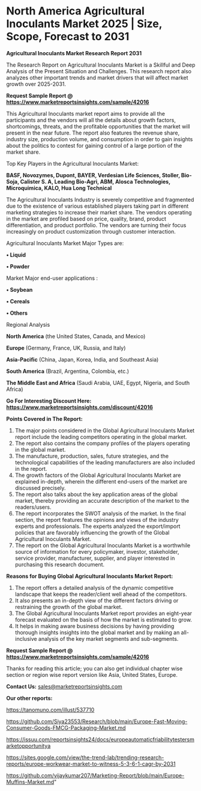 # North America Agricultural Inoculants Market 2025 | Size, Scope, Forecast to 2031

<strong>Agricultural Inoculants Market Research Report 2031</strong>

The Research Report on Agricultural Inoculants Market is a Skillful and Deep Analysis of the Present Situation and Challenges. This research report also analyzes other important trends and market drivers that will affect market growth over 2025-2031.

<strong>Request Sample Report @ <a href=https://www.marketreportsinsights.com/sample/42016>https://www.marketreportsinsights.com/sample/42016</a></strong>

This Agricultural Inoculants market report aims to provide all the participants and the vendors will all the details about growth factors, shortcomings, threats, and the profitable opportunities that the market will present in the near future. The report also features the revenue share, industry size, production volume, and consumption in order to gain insights about the politics to contest for gaining control of a large portion of the market share.

Top Key Players in the Agricultural Inoculants Market:

<strong>BASF, Novozymes, Dupont, BAYER, Verdesian Life Sciences, Stoller, Bio-Soja, Calister S. A, Leading Bio-Agri, ABM, Alosca Technologies, Microquimica, KALO, Hua Long Technical</strong>

The Agricultural Inoculants Industry is severely competitive and fragmented due to the existence of various established players taking part in different marketing strategies to increase their market share. The vendors operating in the market are profiled based on price, quality, brand, product differentiation, and product portfolio. The vendors are turning their focus increasingly on product customization through customer interaction.

Agricultural Inoculants Market Major Types are:

<strong>•  Liquid

•  Powder</strong>

Market Major end-user applications :

<strong>•  Soybean

•  Cereals

•  Others</strong>

Regional Analysis

</u><strong><b>North America</b></strong> (the United States, Canada, and Mexico)

<strong><b>Europe </b></strong>(Germany, France, UK, Russia, and Italy)

<strong><b>Asia-Pacific</b></strong> (China, Japan, Korea, India, and Southeast Asia)

<strong><b>South America</b></strong> (Brazil, Argentina, Colombia, etc.)

<strong><b>The Middle East and Africa</b></strong> (Saudi Arabia, UAE, Egypt, Nigeria, and South Africa)

<strong>Go For Interesting Discount Here: <a href=https://www.marketreportsinsights.com/discount/42016>https://www.marketreportsinsights.com/discount/42016</a></strong>

<strong>Points Covered in The Report:</strong>
<ol>
  <li>The major points considered in the Global Agricultural Inoculants Market report include the leading competitors operating in the global market.</li>
  <li>The report also contains the company profiles of the players operating in the global market.</li>
  <li>The manufacture, production, sales, future strategies, and the technological capabilities of the leading manufacturers are also included in the report.</li>
  <li>The growth factors of the Global Agricultural Inoculants Market are explained in-depth, wherein the different end-users of the market are discussed precisely.</li>
  <li>The report also talks about the key application areas of the global market, thereby providing an accurate description of the market to the readers/users.</li>
  <li>The report incorporates the SWOT analysis of the market. In the final section, the report features the opinions and views of the industry experts and professionals. The experts analyzed the export/import policies that are favorably influencing the growth of the Global Agricultural Inoculants Market.</li>
  <li>The report on the Global Agricultural Inoculants Market is a worthwhile source of information for every policymaker, investor, stakeholder, service provider, manufacturer, supplier, and player interested in purchasing this research document.</li>
</ol>
<strong>Reasons for Buying Global Agricultural Inoculants Market Report:</strong>

<ol>
  <li>The report offers a detailed analysis of the dynamic competitive landscape that keeps the reader/client well ahead of the competitors.</li>
  <li>It also presents an in-depth view of the different factors driving or restraining the growth of the global market.</li>
  <li>The Global Agricultural Inoculants Market report provides an eight-year forecast evaluated on the basis of how the market is estimated to grow.</li>
  <li>It helps in making aware business decisions by having providing thorough insights insights into the global market and by making an all-inclusive analysis of the key market segments and sub-segments.</li>
</ol>
<strong>Request Sample Report @ <a href=https://www.marketreportsinsights.com/sample/42016>https://www.marketreportsinsights.com/sample/42016</a></strong>


Thanks for reading this article; you can also get individual chapter wise section or region wise report version like Asia, United States, Europe.

<strong>Contact Us:</strong>
sales@marketreportsinsights.com

<strong>Our other reports:</strong>

<a href=https://tanomuno.com/illust/537710>https://tanomuno.com/illust/537710</a>

<a href=https://github.com/Siya23553/Research/blob/main/Europe-Fast-Moving-Consumer-Goods-FMCG-Packaging-Market.md>https://github.com/Siya23553/Research/blob/main/Europe-Fast-Moving-Consumer-Goods-FMCG-Packaging-Market.md</a>

<a href=https://issuu.com/reportsinsights24/docs/europeautomaticfriabilitytestersmarketopportunitya>https://issuu.com/reportsinsights24/docs/europeautomaticfriabilitytestersmarketopportunitya</a>

<a href=https://sites.google.com/view/the-trend-lab/trending-research-reports/europe-workwear-market-to-witness-5-3-6-1-cagr-by-2031>https://sites.google.com/view/the-trend-lab/trending-research-reports/europe-workwear-market-to-witness-5-3-6-1-cagr-by-2031</a>

<a href=https://github.com/vijaykumar207/Marketing-Report/blob/main/Europe-Muffins-Market.md>https://github.com/vijaykumar207/Marketing-Report/blob/main/Europe-Muffins-Market.md</a>"
